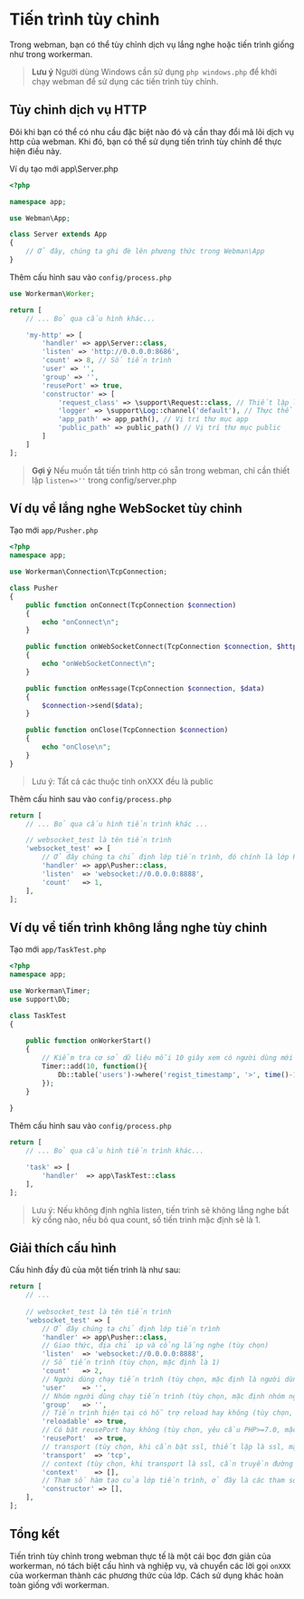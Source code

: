 # Tiến trình tùy chỉnh

Trong webman, bạn có thể tùy chỉnh dịch vụ lắng nghe hoặc tiến trình giống như trong workerman.

> **Lưu ý**
> Người dùng Windows cần sử dụng `php windows.php` để khởi chạy webman để sử dụng các tiến trình tùy chỉnh.

## Tùy chỉnh dịch vụ HTTP
Đôi khi bạn có thể có nhu cầu đặc biệt nào đó và cần thay đổi mã lõi dịch vụ http của webman. Khi đó, bạn có thể sử dụng tiến trình tùy chỉnh để thực hiện điều này.

Ví dụ tạo mới app\Server.php

```php
<?php

namespace app;

use Webman\App;

class Server extends App
{
    // Ở đây, chúng ta ghi đè lên phương thức trong Webman\App
}
```

Thêm cấu hình sau vào `config/process.php`

```php
use Workerman\Worker;

return [
    // ... Bỏ qua cấu hình khác...

    'my-http' => [
        'handler' => app\Server::class,
        'listen' => 'http://0.0.0.0:8686',
        'count' => 8, // Số tiến trình
        'user' => '',
        'group' => '',
        'reusePort' => true,
        'constructor' => [
            'request_class' => \support\Request::class, // Thiết lập lớp yêu cầu
            'logger' => \support\Log::channel('default'), // Thực thể nhật ký
            'app_path' => app_path(), // Vị trí thư mục app
            'public_path' => public_path() // Vị trí thư mục public
        ]
    ]
];
```

> **Gợi ý**
> Nếu muốn tắt tiến trình http có sẵn trong webman, chỉ cần thiết lập `listen=>''` trong config/server.php

## Ví dụ về lắng nghe WebSocket tùy chỉnh

Tạo mới `app/Pusher.php`
```php
<?php
namespace app;

use Workerman\Connection\TcpConnection;

class Pusher
{
    public function onConnect(TcpConnection $connection)
    {
        echo "onConnect\n";
    }

    public function onWebSocketConnect(TcpConnection $connection, $http_buffer)
    {
        echo "onWebSocketConnect\n";
    }

    public function onMessage(TcpConnection $connection, $data)
    {
        $connection->send($data);
    }

    public function onClose(TcpConnection $connection)
    {
        echo "onClose\n";
    }
}
```
> Lưu ý: Tất cả các thuộc tính onXXX đều là public

Thêm cấu hình sau vào `config/process.php`
```php
return [
    // ... Bỏ qua cấu hình tiến trình khác ...

    // websocket_test là tên tiến trình
    'websocket_test' => [
        // Ở đây chúng ta chỉ định lớp tiến trình, đó chính là lớp Pusher được định nghĩa ở trên
        'handler' => app\Pusher::class,
        'listen'  => 'websocket://0.0.0.0:8888',
        'count'   => 1,
    ],
];
```

## Ví dụ về tiến trình không lắng nghe tùy chỉnh

Tạo mới `app/TaskTest.php`
```php
<?php
namespace app;

use Workerman\Timer;
use support\Db;

class TaskTest
{
  
    public function onWorkerStart()
    {
        // Kiểm tra cơ sở dữ liệu mỗi 10 giây xem có người dùng mới đăng ký hay không
        Timer::add(10, function(){
            Db::table('users')->where('regist_timestamp', '>', time()-10)->get();
        });
    }
    
}
```
Thêm cấu hình sau vào `config/process.php`
```php
return [
    // ... Bỏ qua cấu hình tiến trình khác...

    'task' => [
        'handler'  => app\TaskTest::class
    ],
];
```

> Lưu ý: Nếu không định nghĩa listen, tiến trình sẽ không lắng nghe bất kỳ cổng nào, nếu bỏ qua count, số tiến trình mặc định sẽ là 1.

## Giải thích cấu hình

Cấu hình đầy đủ của một tiến trình là như sau:
```php
return [
    // ... 
    
    // websocket_test là tên tiến trình
    'websocket_test' => [
        // Ở đây chúng ta chỉ định lớp tiến trình
        'handler' => app\Pusher::class,
        // Giao thức, địa chỉ ip và cổng lắng nghe (tùy chọn)
        'listen'  => 'websocket://0.0.0.0:8888',
        // Số tiến trình (tùy chọn, mặc định là 1)
        'count'   => 2,
        // Người dùng chạy tiến trình (tùy chọn, mặc định là người dùng hiện tại)
        'user'    => '',
        // Nhóm người dùng chạy tiến trình (tùy chọn, mặc định nhóm người dùng hiện tại)
        'group'   => '',
        // Tiến trình hiện tại có hỗ trợ reload hay không (tùy chọn, mặc định là true)
        'reloadable' => true,
        // Có bật reusePort hay không (tùy chọn, yêu cầu PHP>=7.0, mặc định là true)
        'reusePort'  => true,
        // transport (tùy chọn, khi cần bật ssl, thiết lập là ssl, mặc định là tcp)
        'transport'  => 'tcp',
        // context (tùy chọn, khi transport là ssl, cần truyền đường dẫn chứng chỉ)
        'context'    => [], 
        // Tham số hàm tạo của lớp tiến trình, ở đây là các tham số của hàm tạo lớp process\Pusher::class (tùy chọn)
        'constructor' => [],
    ],
];
```

## Tổng kết
Tiến trình tùy chỉnh trong webman thực tế là một cái bọc đơn giản của workerman, nó tách biệt cấu hình và nghiệp vụ, và chuyển các lời gọi `onXXX` của workerman thành các phương thức của lớp. Cách sử dụng khác hoàn toàn giống với workerman.
